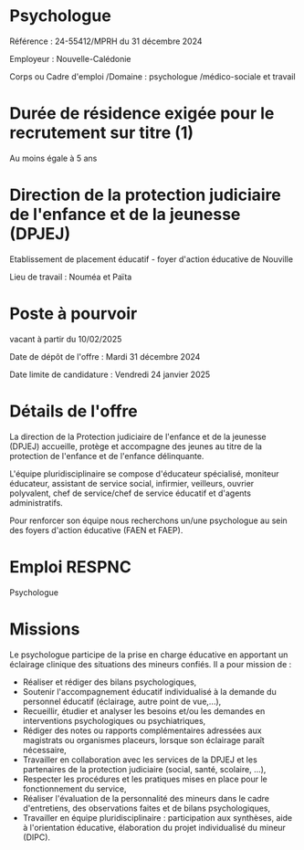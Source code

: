 # Psychologue

Référence : 24-55412/MPRH du 31 décembre 2024

Employeur : Nouvelle-Calédonie

Corps ou Cadre d'emploi /Domaine : psychologue /médico-sociale et travail

# Durée de résidence exigée pour le recrutement sur titre (1)

Au moins égale à 5 ans

# Direction de la protection judiciaire de l'enfance et de la jeunesse (DPJEJ)

Etablissement de placement éducatif - foyer d'action éducative de Nouville

Lieu de travail : Nouméa et Païta

# Poste à pourvoir

vacant à partir du 10/02/2025

Date de dépôt de l'offre : Mardi 31 décembre 2024

Date limite de candidature : Vendredi 24 janvier 2025

# Détails de l'offre

La direction de la Protection judiciaire de l'enfance et de la jeunesse (DPJEJ) accueille, protège et accompagne des jeunes au titre de la protection de l'enfance et de l'enfance délinquante.

L'équipe pluridisciplinaire se compose d'éducateur spécialisé, moniteur éducateur, assistant de service social, infirmier, veilleurs, ouvrier polyvalent, chef de service/chef de service éducatif et d'agents administratifs.

Pour renforcer son équipe nous recherchons un/une psychologue au sein des foyers d'action éducative (FAEN et FAEP).

# Emploi RESPNC

Psychologue

# Missions

Le psychologue participe de la prise en charge éducative en apportant un éclairage clinique des situations des mineurs confiés. Il a pour mission de :

- Réaliser et rédiger des bilans psychologiques,
- Soutenir l'accompagnement éducatif individualisé à la demande du personnel éducatif (éclairage, autre point de vue,...),
- Recueillir, étudier et analyser les besoins et/ou les demandes en interventions psychologiques ou psychiatriques,
- Rédiger des notes ou rapports complémentaires adressées aux magistrats ou organismes placeurs, lorsque son éclairage paraît nécessaire,
- Travailler en collaboration avec les services de la DPJEJ et les partenaires de la protection judiciaire (social, santé, scolaire, ...),
- Respecter les procédures et les pratiques mises en place pour le fonctionnement du service,
- Réaliser l'évaluation de la personnalité des mineurs dans le cadre d'entretiens, des observations faites et de bilans psychologiques,
- Travailler en équipe pluridisciplinaire : participation aux synthèses, aide à l'orientation éducative, élaboration du projet individualisé du mineur (DIPC).
